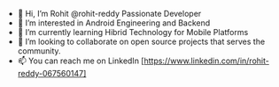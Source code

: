 - 👋 Hi, I’m Rohit @rohit-reddy Passionate Developer
- 👀 I’m interested in Android Engineering and Backend
- 🌱 I’m currently learning Hibrid Technology for Mobile Platforms
- 💞️ I’m looking to collaborate on open source projects that serves the community.
- 📫 You can reach me on LinkedIn [https://www.linkedin.com/in/rohit-reddy-067560147]

<!---
rohit-reddy/rohit-reddy is a ✨ special ✨ repository because its `README.md` (this file) appears on your GitHub profile.
You can click the Preview link to take a look at your changes.
--->
